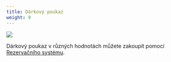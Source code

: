 ```yaml
---
title: Dárkový poukaz
weight: 9
---
```



![](/images/uploads/baner_poukaz_vig.jpg)

Dárkový poukaz v různých hodnotách můžete zakoupit pomocí [Rezervačního systému](https://vigvam.webooker.eu/).